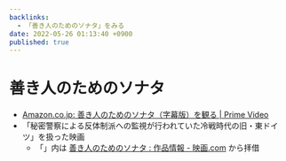 ```yaml
---
backlinks:
  - 「善き人のためのソナタ」をみる
date: 2022-05-26 01:13:40 +0900
published: true
---
```


# 善き人のためのソナタ

- [Amazon.co.jp: 善き人のためのソナタ（字幕版）を観る | Prime Video](https://www.amazon.co.jp/dp/B09KKPH8SC)
- 「秘密警察による反体制派への監視が行われていた冷戦時代の旧・東ドイツ」を扱った映画
  - 「」内は [善き人のためのソナタ : 作品情報 - 映画.com](https://eiga.com/movie/1757/) から拝借
